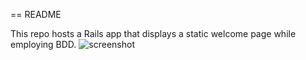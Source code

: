 == README



This repo hosts a Rails app that displays a static welcome page while employing BDD. 
![screenshot](https://www.dropbox.com/s/ufpqdtev9rb1139/screenshot.png?dl=1 "screenshot")

